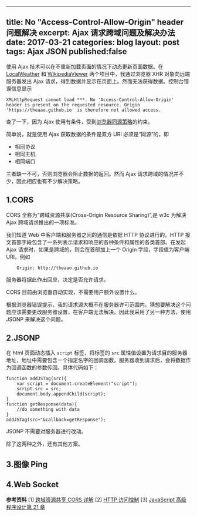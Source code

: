 ----
title: No "Access-Control-Allow-Origin" header 问题解决
excerpt: Ajax 请求跨域问题及解决办法
date: 2017-03-21
categories: blog
layout: post
tags: Ajax JSON
published:false
---

使用 Ajax 技术可以在不重新加载页面的情况下动态更新页面数据。在 [LocalWeather][1] 和 [WikipediaViewer][2] 两个项目中，我通过浏览器 XHR 对象向远端服务器发出 Ajax 请求，得到数据并显示在页面上。然而无法获得数据。控制台错误信息显示
    
    XMLHttpRequest cannot load ***. No 'Access-Control-Allow-Origin' header is present on the requested resource. Origin 'https://theaao.github.io' is therefore not allowed access.

查了一下，因为 Ajax 使用有条件，受到[浏览器同源策略][3]的约束。

简单说，就是使用 Ajax 获取数据的条件是双方 URI 必须是“同源”的，即

- 相同协议
- 相同主机
- 相同端口

三者缺一不可，否则浏览器会阻止数据的返回。然而 Ajax 请求跨域的情况并不少，因此相应也有不少解决策略。

## 1.CORS

CORS 全称为“跨域资源共享(Cross-Origin Resource Sharing)”,是 w3c 为解决 Ajax 跨域请求推出的一项标准。

我们知道 Web 中客户端和服务器之间的通信是依据 HTTP 协议进行的。HTTP 报文首部字段包含了一系列表示请求和响应的各种条件和属性的各类首部。在发起 Ajax 请求时，如果是跨域的，则会在首部加上一个 Origin 字段，字段值为客户端 URI。例如
        
        Origin: http://theaao.github.io

服务器将据此作出回应，决定是否允许请求。

CORS 目前由浏览器自动实现，不需要用户额外设置什么。

根据浏览器错误提示，我的请求源大概不在服务器许可范围内。猜想要解决这个问题应该需要更改服务器设置，在客户端无法解决。因此我采用了另一种方法，使用 JSONP 来解决这个问题。

## 2.JSONP

在 html 页面动态插入 `script` 标签，将标签的 `src` 属性值设置为请求目的服务器地址，地址中需要包含一个指定名字的回调函数。服务器收到请求后，会将数据作为回调函数的参数传回。具体代码如下：
    
    function addJSTag(src){
        var script = document.createElement("script");
        script.src = src;
        document.body.appendChild(script);
    }
    function getResponse(data){
        //do something with data
    }
    addJSTag(src+"&callback=getResponse");

JSONP 不需要对服务器进行改动。

除了这两种之外，还有其他方案。

## 3.图像 Ping
## 4.Web Socket

**参考资料**
\[1\] [跨域资源共享 CORS 详解][4]
\[2\] [HTTP 访问控制][5]
\[3\] [JavaScript 高级程序设计第 21 章][6]

[1]:https://theaao.github.io/LocalWeather/
[2]:https://theaao.github.io/WikiViewer/
[3]:http://www.ruanyifeng.com/blog/2016/04/same-origin-policy.html
[4]:https://developer.mozilla.org/zh-CN/docs/Web/HTTP/Access_control_CORS
[5]:http://www.ruanyifeng.com/blog/2016/04/cors.html
[6]:https://book.douban.com/subject/10546125/